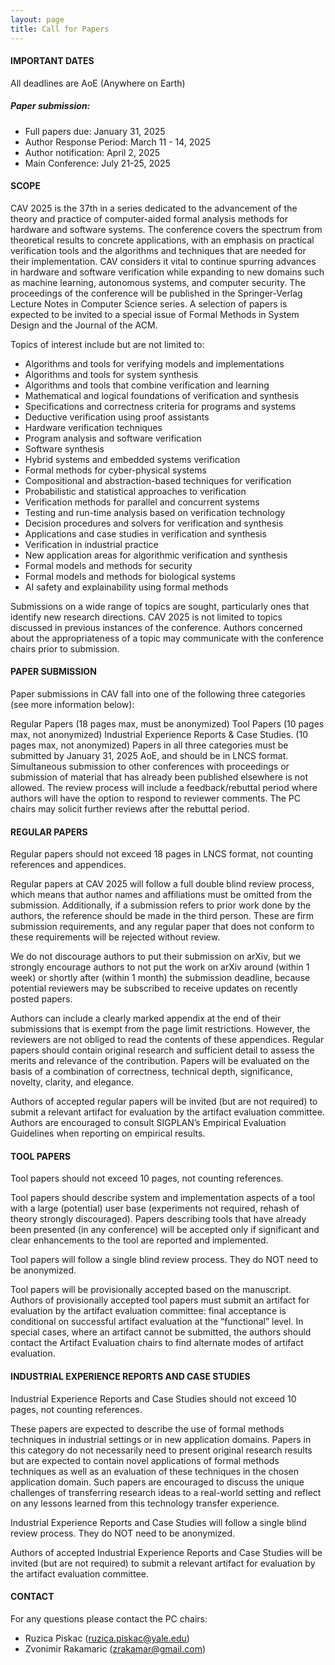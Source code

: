 ```yaml
---
layout: page
title: Call for Papers
---
```


#### IMPORTANT DATES
All deadlines are AoE (Anywhere on Earth)

##### Paper submission: 
* Full papers due: January 31, 2025 
* Author Response Period: March 11 - 14, 2025
* Author notification: April 2, 2025
* Main Conference: July 21-25, 2025

#### SCOPE
CAV 2025 is the 37th in a series dedicated to the advancement of the theory and practice of computer-aided formal analysis methods for hardware and software systems. The conference covers the spectrum from theoretical results to concrete applications, with an emphasis on practical verification tools and the algorithms and techniques that are needed for their implementation. CAV considers it vital to continue spurring advances in hardware and software verification while expanding to new domains such as machine learning, autonomous systems, and computer security. The proceedings of the conference will be published in the Springer-Verlag Lecture Notes in Computer Science series. A selection of papers is expected to be invited to a special issue of Formal Methods in System Design and the Journal of the ACM.

Topics of interest include but are not limited to:

   * Algorithms and tools for verifying models and implementations
   * Algorithms and tools for system synthesis
   * Algorithms and tools that combine verification and learning
   * Mathematical and logical foundations of verification and synthesis
   * Specifications and correctness criteria for programs and systems
   * Deductive verification using proof assistants
   * Hardware verification techniques
   * Program analysis and software verification
   * Software synthesis
   * Hybrid systems and embedded systems verification
   * Formal methods for cyber-physical systems
   * Compositional and abstraction-based techniques for verification
   * Probabilistic and statistical approaches to verification
   * Verification methods for parallel and concurrent systems
   * Testing and run-time analysis based on verification technology
   * Decision procedures and solvers for verification and synthesis
   * Applications and case studies in verification and synthesis
   * Verification in industrial practice
   * New application areas for algorithmic verification and synthesis
   * Formal models and methods for security
   * Formal models and methods for biological systems
   * AI safety and explainability using formal methods


Submissions on a wide range of topics are sought, particularly ones that identify new research directions. CAV 2025 is not limited to topics discussed in previous instances of the conference. Authors concerned about the appropriateness of a topic may communicate with the conference chairs prior to submission.


#### PAPER SUBMISSION
Paper submissions in CAV fall into one of the following three categories (see more information below):

Regular Papers (18 pages max, must be anonymized)
Tool Papers (10 pages max, not anonymized)
Industrial Experience Reports & Case Studies. (10 pages max, not anonymized)
Papers in all three categories must be submitted by January 31, 2025 AoE, and should be in LNCS format. Simultaneous submission to other conferences with proceedings or submission of material that has already been published elsewhere is not allowed. The review process will include a feedback/rebuttal period where authors will have the option to respond to reviewer comments. The PC chairs may solicit further reviews after the rebuttal period.

#### REGULAR PAPERS
Regular papers should not exceed 18 pages in LNCS format, not counting references and appendices.

Regular papers at CAV 2025 will follow a full double blind review process, which means that author names and affiliations must be omitted from the submission. Additionally, if a submission refers to prior work done by the authors, the reference should be made in the third person. These are firm submission requirements, and any regular paper that does not conform to these requirements will be rejected without review.

We do not discourage authors to put their submission on arXiv, but we strongly encourage authors to not put the work on arXiv around (within 1 week) or shortly after (within 1 month) the submission deadline, because potential reviewers may be subscribed to receive updates on recently posted papers.

Authors can include a clearly marked appendix at the end of their submissions that is exempt from the page limit restrictions. However, the reviewers are not obliged to read the contents of these appendices. Regular papers should contain original research and sufficient detail to assess the merits and relevance of the contribution. Papers will be evaluated on the basis of a combination of correctness, technical depth, significance, novelty, clarity, and elegance.

Authors of accepted regular papers will be invited (but are not required) to submit a relevant artifact for evaluation by the artifact evaluation committee. Authors are encouraged to consult SIGPLAN’s Empirical Evaluation Guidelines when reporting on empirical results.

#### TOOL PAPERS
Tool papers should not exceed 10 pages, not counting references.

Tool papers should describe system and implementation aspects of a tool with a large (potential) user base (experiments not required, rehash of theory strongly discouraged). Papers describing tools that have already been presented (in any conference) will be accepted only if significant and clear enhancements to the tool are reported and implemented.

Tool papers will follow a single blind review process. They do NOT need to be anonymized.

Tool papers will be provisionally accepted based on the manuscript. Authors of provisionally accepted tool papers must submit an artifact for evaluation by the artifact evaluation committee: final acceptance is conditional on successful artifact evaluation at the “functional” level. In special cases, where an artifact cannot be submitted, the authors should contact the Artifact Evaluation chairs to find alternate modes of artifact evaluation.

#### INDUSTRIAL EXPERIENCE REPORTS AND CASE STUDIES
Industrial Experience Reports and Case Studies should not exceed 10 pages, not counting references.

These papers are expected to describe the use of formal methods techniques in industrial settings or in new application domains. Papers in this category do not necessarily need to present original research results but are expected to contain novel applications of formal methods techniques as well as an evaluation of these techniques in the chosen application domain. Such papers are encouraged to discuss the unique challenges of transferring research ideas to a real-world setting and reflect on any lessons learned from this technology transfer experience.

Industrial Experience Reports and Case Studies will follow a single blind review process. They do NOT need to be anonymized.

Authors of accepted Industrial Experience Reports and Case Studies will be invited (but are not required) to submit a relevant artifact for evaluation by the artifact evaluation committee.

#### CONTACT
For any questions please contact the PC chairs:

* Ruzica Piskac (ruzica.piskac@yale.edu)    
* Zvonimir Rakamaric (zrakamar@gmail.com)

